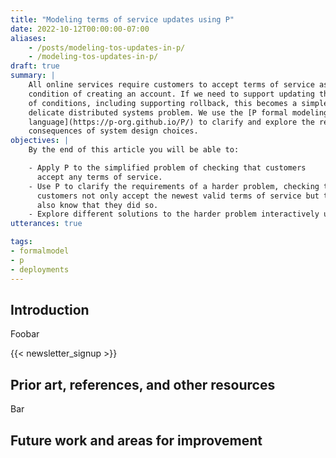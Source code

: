 ```yaml
---
title: "Modeling terms of service updates using P"
date: 2022-10-12T00:00:00-07:00
aliases:
    - /posts/modeling-tos-updates-in-p/
    - /modeling-tos-updates-in-p/
draft: true
summary: |
    All online services require customers to accept terms of service as a
    condition of creating an account. If we need to support updating these terms
    of conditions, including supporting rollback, this becomes a simple albeit
    delicate distributed systems problem. We use the [P formal modeling
    language](https://p-org.github.io/P/) to clarify and explore the requirements and
    consequences of system design choices.
objectives: |
    By the end of this article you will be able to:

    - Apply P to the simplified problem of checking that customers
      accept any terms of service.
    - Use P to clarify the requirements of a harder problem, checking that
      customers not only accept the newest valid terms of service but that we
      also know that they did so.
    - Explore different solutions to the harder problem interactively using P.
utterances: true

tags:
- formalmodel
- p
- deployments
---
```


## Introduction

Foobar

{{< newsletter_signup >}}

## Prior art, references, and other resources

Bar

## Future work and areas for improvement
